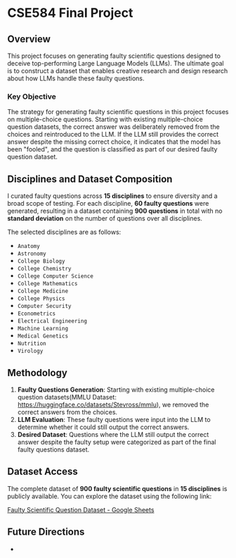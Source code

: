 # CSE584 Final Project
## Overview
This project focuses on generating faulty scientific questions designed to deceive top-performing Large Language Models (LLMs). The ultimate goal is to construct a dataset that enables creative research and design research about how LLMs handle these faulty questions.

### Key Objective
The strategy for generating faulty scientific questions in this project focuses on multiple-choice questions. Starting with existing multiple-choice question datasets, the correct answer was deliberately removed from the choices and reintroduced to the LLM. If the LLM still provides the correct answer despite the missing correct choice, it indicates that the model has been "fooled", and the question is classified as part of our desired faulty question dataset.

## Disciplines and Dataset Composition
I curated faulty questions across **15 disciplines** to ensure diversity and a broad scope of testing. For each discipline, **60 faulty questions** were generated, resulting in a dataset containing **900 questions** in total with no **standard deviation** on the number of questions over all disciplines.

The selected disciplines are as follows:
- `Anatomy`
- `Astronomy`
- `College Biology`
- `College Chemistry`
- `College Computer Science`
- `College Mathematics`
- `College Medicine`
- `College Physics`
- `Computer Security`
- `Econometrics`
- `Electrical Engineering`
- `Machine Learning`
- `Medical Genetics`
- `Nutrition`
- `Virology`

## Methodology
1. **Faulty Questions Generation**: Starting with existing multiple-choice question datasets(MMLU Dataset: https://huggingface.co/datasets/Stevross/mmlu), we removed the correct answers from the choices. 
2. **LLM Evaluation**: These faulty questions were input into the LLM to determine whether it could still output the correct answers.
3. **Desired Dataset**: Questions where the LLM still output the correct answer despite the faulty setup were categorized as part of the final faulty questions dataset.

## Dataset Access
The complete dataset of **900 faulty scientific questions** in **15 disciplines** is publicly available. You can explore the dataset using the following link:

[Faulty Scientific Question Dataset - Google Sheets](https://docs.google.com/spreadsheets/d/15m83rfH7xvT8_nyAe1_D5IdGDN4mhVDlLkLRdPsUiVc/edit?gid=468309192#gid=468309192)

## Future Directions
-
